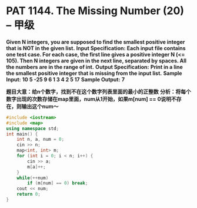 # PAT 1144. The Missing Number (20) – 甲级

**Given N integers, you are supposed to find the smallest positive integer that is NOT in the given list.**
**Input Specification:**
**Each input file contains one test case. For each case, the first line gives a positive integer N (<= 105). Then N integers are given in the next line, separated by spaces. All the numbers are in the range of int.**
**Output Specification:**
**Print in a line the smallest positive integer that is missing from the input list.**
**Sample Input:**
**10**
**5 -25 9 6 1 3 4 2 5 17**
**Sample Output:**
**7**

**题目大意：给n个数字，找到不在这个数字列表里面的最小的正整数**
**分析：将每个数字出现的次数存储在map里面，num从1开始，如果m[num] == 0说明不存在，则输出这个num～**

```c++
#include <iostream>
#include <map>
using namespace std;
int main() {
    int n, a, num = 0;
    cin >> n;
    map<int, int> m;
    for (int i = 0; i < n; i++) {
        cin >> a;
        m[a]++;
    }
    while(++num)
        if (m[num] == 0) break;
    cout << num;
    return 0;
}
```

